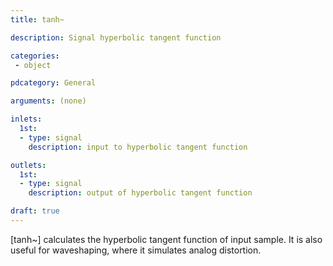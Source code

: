 ```yaml
---
title: tanh~

description: Signal hyperbolic tangent function

categories:
 - object

pdcategory: General

arguments: (none)

inlets:
  1st:
  - type: signal
    description: input to hyperbolic tangent function

outlets:
  1st:
  - type: signal
    description: output of hyperbolic tangent function

draft: true
---
```


[tanh~] calculates the hyperbolic tangent function of input sample. It is also useful for waveshaping, where it simulates analog distortion.